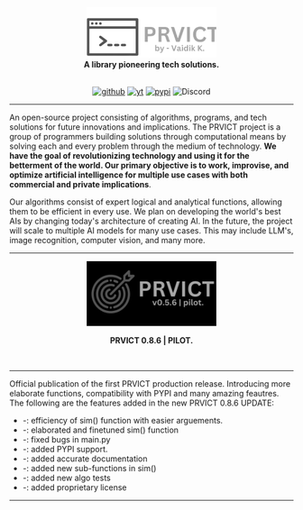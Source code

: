 <p align="center" style="margin-bottom: 0;"><img src="https://github.com/VaidikKhurana/prvict/blob/master/src/prvict/assets/icons/prvict-logo-sideways.png" width="230" alt="Prvict Logo"></p>
<div align="center" style="margin-top: 0;">

<div align="center">
<b>A library pioneering tech solutions.</b>
</div>
<br>

[![github](https://img.shields.io/badge/-grey?logo=github)](https://github.com/VaidikKhurana/prvict)
[![yt](https://img.shields.io/badge/-grey?logo=youtube)](https://www.youtube.com/@VaidikKhurana)
[![pypi](https://img.shields.io/badge/-grey?logo=python&logoColor=white)](https://pypi.org/project/prvict/)
![Discord](https://img.shields.io/badge/-grey?logo=discord&logoColor=white)

</div>

***
An open-source project consisting of algorithms, programs, and tech solutions for future innovations and implications. The PRVICT project is a group of programmers building solutions through computational means by solving each and every problem through the medium of technology. **We have the goal of revolutionizing technology and using it for the betterment of the world. Our primary objective is to work, improvise, and optimize artificial intelligence for multiple use cases with both commercial and private implications**.

Our algorithms consist of expert logical and analytical functions, allowing them to be efficient in every use. We plan on developing the world's best AIs by changing today's architecture of creating AI. In the future, the project will scale to multiple AI models for many use cases. This may include LLM's, image recognition, computer vision, and many more.





***

<p align="center" style="margin-bottom: 0;"><img src="https://github.com/VaidikKhurana/prvict/blob/master/src/prvict/assets/icons/prvict_logo_pilot.png" width="230" alt="Prvict Logo"></p>
<div align="center" style="margin-top: 0;">

<b>PRVICT 0.8.6 | PILOT.</b>
</div>
<br>

</div>

***
Official publication of the first PRVICT production release. Introducing more elaborate functions,  compatibility with PYPI and many amazing feautres. The following are the features added in the new PRVICT 0.8.6 UPDATE:

* -: efficiency of sim() function with easier arguements.
* -: elaborated and finetuned sim() function
* -: fixed bugs in main.py
* -: added PYPI support.
* -: added accurate documentation
* -: added new sub-functions in sim() 
* -: added new algo tests
* -: added proprietary license

***





